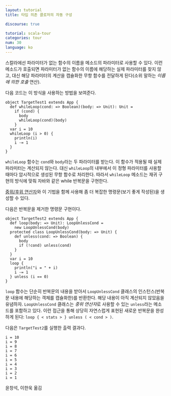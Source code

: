 ```yaml
---
layout: tutorial
title: 타입 의존 클로저의 자동 구성

discourse: true

tutorial: scala-tour
categories: tour
num: 30
language: ko
---
```


스칼라에선 파라미터가 없는 함수의 이름을 메소드의 파라미터로 사용할 수 있다. 이런 메소드가 호출되면 파라미터가 없는 함수의 이름에 해당하는 실제 파라미터를 찾지 않고, 대신 해당 파라미터의 계산을 캡슐화한 무항 함수를 전달하게 된다(소위 말하는 *이름에 의한 호출* 연산).

다음 코드는 이 방식을 사용하는 방법을 보여준다.

    object TargetTest1 extends App {
      def whileLoop(cond: => Boolean)(body: => Unit): Unit =
        if (cond) {
          body
          whileLoop(cond)(body)
        }
      var i = 10
      whileLoop (i > 0) {
        println(i)
        i -= 1
      }
    }

`whileLoop` 함수는 `cond`와 `body`라는 두 파라미터를 받는다. 이 함수가 적용될 때 실제 파라미터는 계산되지 않는다. 대신 `whileLoop`의 내부에서 이 정형 파라미터를 사용할 때마다 암시적으로 생성된 무항 함수로 처리한다. 따라서 `whileLoop` 메소드는 재귀 구현의 방식에 맞춰 자바와 같은 while 반복문을 구현한다.

[중위/후위 연산자](operators.html)와 이 기법을 함께 사용해 좀 더 복잡한 명령문(보기 좋게 작성된)을 생성할 수 있다.

다음은 반복문을 제거한 명령문 구현이다.

    object TargetTest2 extends App {
      def loop(body: => Unit): LoopUnlessCond =
        new LoopUnlessCond(body)
      protected class LoopUnlessCond(body: => Unit) {
        def unless(cond: => Boolean) {
          body
          if (!cond) unless(cond)
        }
      }
      var i = 10
      loop {
        println("i = " + i)
        i -= 1
      } unless (i == 0)
    }

`loop` 함수는 단순히 반복문의 내용을 받아서 `LoopUnlessCond` 클래스의 인스턴스(반복문 내용에 해당하는 객체를 캡슐화한)를 반환한다. 해당 내용이 아직 계산되지 않았음을 유념하자. `LoopUnlessCond` 클래스는 *중위 연산자*로 사용할 수 있는 `unless`라는 메소드를 포함하고 있다. 이런 접근을 통해 상당히 자연스럽게 표현된 새로운 반복문을 완성하게 된다: `loop { < stats > } unless ( < cond > )`.

다음은 `TargetTest2`를 실행한 출력 결과다.

    i = 10
    i = 9
    i = 8
    i = 7
    i = 6
    i = 5
    i = 4
    i = 3
    i = 2
    i = 1

윤창석, 이한욱 옮김
